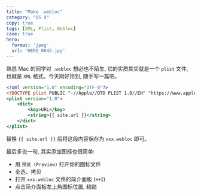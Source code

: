 ```yaml
---
title: "Make .webloc"
category: "OS X"
copy: true
tags: [XML, Plist, Webloc]
cave: true
hero:
  format: 'jpeg'
  url: 'HERO_0045.jpg'
---
```

熟悉 Mac 的同学对 `.webloc` 想必也不陌生, 它的实质其实就是一个 `plist` 文件, 也就是 `XML` 格式。今天刚好用到, 随手写一篇吧。

```xml
<?xml version="1.0" encoding="UTF-8"?>
<!DOCTYPE plist PUBLIC "-//Apple//DTD PLIST 1.0//EN" "https://www.apple.com/DTDs/PropertyList-1.0.dtd">
<plist version="1.0">
    <dict>
        <key>URL</key>
        <string>{{ site.url }}</string>
    </dict>
</plist>
```

替换 `{{ site.url }}` 后将这段内容保存为 `xxx.webloc` 即可。

最后多说一句, 其实添加图标也很简单:

* 用 `预览 (Preview)` 打开你的图标文件
* 全选、拷贝
* 打开 `xxx.webloc` 文件的简介面板 (`⌘+I`)
* 点击简介面板左上角图标位置, 粘贴
